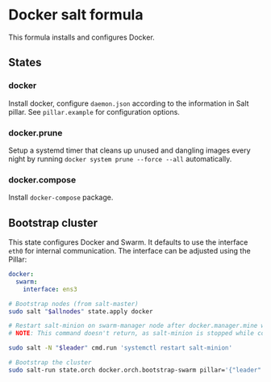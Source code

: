 # Docker salt formula

This formula installs and configures Docker.

## States

### docker

Install docker, configure `daemon.json` according to the information in Salt pillar.
See `pillar.example` for configuration options.

### docker.prune

Setup a systemd timer that cleans up unused and dangling images every night by running
`docker system prune --force --all` automatically.

### docker.compose

Install `docker-compose` package.


## Bootstrap cluster

This state configures Docker and Swarm. It defaults to use the interface `eth0` for internal communication.
The interface can be adjusted using the Pillar:

```yaml
docker:
  swarm:
    interface: ens3
```

```bash
# Bootstrap nodes (from salt-master)
sudo salt "$allnodes" state.apply docker

# Restart salt-minion on swarm-manager node after docker.manager.mine was deployed
# NOTE: This command doesn't return, as salt-minion is stopped while command is run

sudo salt -N "$leader" cmd.run 'systemctl restart salt-minion'

# Bootstrap the cluster
sudo salt-run state.orch docker.orch.bootstrap-swarm pillar='{"leader": "$leader", "nodes": ["$2nd_node", "3rd_node"]}'
```
